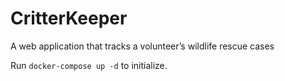# CritterKeeper
A web application that tracks a volunteer’s wildlife rescue cases

Run `docker-compose up -d` to initialize.

